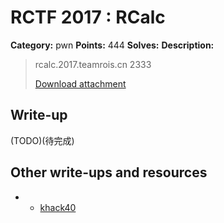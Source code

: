 # RCTF 2017 : RCalc

**Category:** pwn
**Points:** 444
**Solves:** 
**Description:**

> rcalc.2017.teamrois.cn 2333
>
>
> [Download attachment](RCalc_ed075940d00376f9bc44ae6152ec803c.zip)

## Write-up

(TODO)(待完成)

## Other write-ups and resources
* * [khack40](https://github.com/Laxa/write-ups/blob/master/RCTF%202017/rcalc/solve.py)
